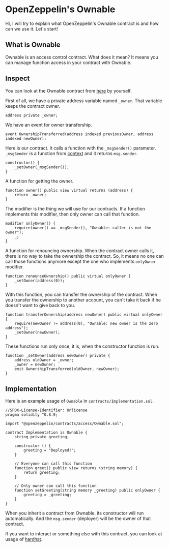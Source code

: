# OpenZeppelin's Ownable

Hi, I will try to explain what OpenZeppelin's Ownable contract is and how can
we use it. Let's start!

## What is Ownable

Ownable is an access control contract. What does it mean? It means you can
manage function access in your contract with Ownable.

## Inspect

You can look at the Ownable contract from [here](https://github.com/OpenZeppelin/openzeppelin-contracts/blob/v4.3.0/contracts/access/Ownable.sol) by yourself.

First of all, we have a private address variable named `_owner`. That variable keeps the contract owner.
```solidity
address private _owner;
```

We have an event for owner transfership.
```solidity
event OwnershipTransferred(address indexed previousOwner, address indexed newOwner);
```

Here is our contract. It calls a function with the `_msgSender()` parameter. `_msgSender` is a function from [context](https://github.com/OpenZeppelin/openzeppelin-contracts/blob/v4.3.0/contracts/utils/Context.sol) and it returns `msg.sender`.
```solidity
constructor() {
    _setOwner(_msgSender());
}
```

A function for getting the owner.
```solidity
function owner() public view virtual returns (address) {
    return _owner;
}
```

The modifier is the thing we will use for our contracts. If a function implements this modifier, then only owner can call that function.
```solidity
modifier onlyOwner() {
    require(owner() == _msgSender(), "Ownable: caller is not the owner");
    _;
}
```

A function for renouncing ownership. When the contract owner calls it, there is no way to take the ownership the contract. So, it means no one can call those functions anymore except the one who implements `onlyOwner` modifier.
```solidity
function renounceOwnership() public virtual onlyOwner {
    _setOwner(address(0));
}
```

With this function, you can transfer the ownership of the contract. When you transfer the ownership to another account, you can't take it back if he doesn't want to give back to you.
```solidity
function transferOwnership(address newOwner) public virtual onlyOwner {
    require(newOwner != address(0), "Ownable: new owner is the zero address");
    _setOwner(newOwner);
}
```

These functions run only once, it is, when the constructor function is run.
```solidity
function _setOwner(address newOwner) private {
    address oldOwner = _owner;
    _owner = newOwner;
    emit OwnershipTransferred(oldOwner, newOwner);
}
```

## Implementation

Here is an example usage of `Ownable` in `contracts/Implementation.sol`.

```solidity
//SPDX-License-Identifier: Unlicense
pragma solidity ^0.8.9;

import "@openzeppelin/contracts/access/Ownable.sol";

contract Implementation is Ownable {
    string private greeting;

    constructor () {
        greeting = "Deployed!";
    }

    // Everyone can call this function
    function greet() public view returns (string memory) {
        return greeting;
    }

    // Only owner can call this function
    function setGreeting(string memory _greeting) public onlyOwner {
        greeting = _greeting;
    }
}
```

When you inherit a contract from Ownable, its constructor will run automatically. And the `msg.sender` (deployer) will be the owner of that contract.

If you want to interact or something else with this contract, you can look at usage of [hardhat](https://hardhat.org/getting-started/).